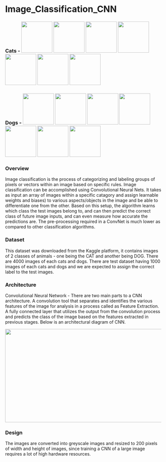 # Image_Classification_CNN

### Cats - <img src='https://github.com/Ruparna25/Image_Classification_CNN/blob/main/Images/cat.1.jpg' width=100 height=100> <img src='https://github.com/Ruparna25/Image_Classification_CNN/blob/main/Images/cat.102.jpg' width=100 height=100> <img src='https://github.com/Ruparna25/Image_Classification_CNN/blob/main/Images/cat.11.jpg' width=100 height=100> <img src='https://github.com/Ruparna25/Image_Classification_CNN/blob/main/Images/cat.116.jpg' width=100 height=100> <img src='https://github.com/Ruparna25/Image_Classification_CNN/blob/main/Images/cat.126.jpg' width=100 height=100> <img src='https://github.com/Ruparna25/Image_Classification_CNN/blob/main/Images/cat.21.jpg' width=100 height=100> <img src='https://github.com/Ruparna25/Image_Classification_CNN/blob/main/Images/cat.257.jpg' width=100 height=100></img>
### Dogs - <img src='https://github.com/Ruparna25/Image_Classification_CNN/blob/main/Images/dog.10.jpg' width=100 height=100> <img src='https://github.com/Ruparna25/Image_Classification_CNN/blob/main/Images/dog.120.jpg' width=100 height=100> <img src='https://github.com/Ruparna25/Image_Classification_CNN/blob/main/Images/dog.133.jpg' width=100 height=100> <img src='https://github.com/Ruparna25/Image_Classification_CNN/blob/main/Images/dog.461.jpg' width=100 height=100> <img src='https://github.com/Ruparna25/Image_Classification_CNN/blob/main/Images/dog.473.jpg' width=100 height=100> <img src='https://github.com/Ruparna25/Image_Classification_CNN/blob/main/Images/dog.77.jpg' width=100 height=100> <img src='https://github.com/Ruparna25/Image_Classification_CNN/blob/main/Images/dog.146.jpg' width=100 height=100></img>

### Overview
Image classification is the process of categorizing and labeling groups of pixels or vectors within an image based on specific rules. Image classification can be accomplished using Convolutional Neural Nets. It takes as input an array of images within a specific catagory and assign learnable weights and biases) to various aspects/objects in the image and be able to differentiate one from the other. Based on this setup, the algorithm learns which class the test images belong to, and can then predict the correct class of future image inputs, and can even measure how accurate the predictions are. The pre-processing required in a ConvNet is much lower as compared to other classification algorithms. 

### Dataset
This dataset was downloaded from the Kaggle platform, it contains images of 2 classes of animals - one being the CAT and another being DOG. There are 4000 images of each cats and dogs. There are test dataset having 1000 images of each cats and dogs and we are expected to assign the correct label to the test images.

### Architecture
Convolutional Neural Network - There are two main parts to a CNN architecture. A convolution tool that separates and identifies the various features of the image for analysis in a process called as Feature Extraction. A fully connected layer that utilizes the output from the convolution process and predicts the class of the image based on the features extracted in previous stages. Below is an architectural diagram of CNN.

<img src='https://github.com/Ruparna25/Image_Classification_CNN/blob/main/Images/CNN_architecture1.jpeg' width=600 height=300></img>

### Design
The images are converted into greyscale images and resized to 200 pixels of width and height of images, since training a CNN of a large image requires a lot of high hardware resources. 
